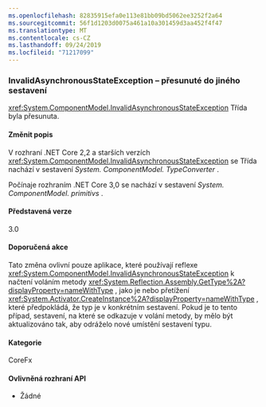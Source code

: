 ```yaml
---
ms.openlocfilehash: 82835915efa0e113e81bb09bd5062ee3252f2a64
ms.sourcegitcommit: 56f1d1203d0075a461a10a301459d3aa452f4f47
ms.translationtype: MT
ms.contentlocale: cs-CZ
ms.lasthandoff: 09/24/2019
ms.locfileid: "71217099"
---
```

### <a name="invalidasynchronousstateexception-moved-to-another-assembly"></a>InvalidAsynchronousStateException – přesunuté do jiného sestavení

<xref:System.ComponentModel.InvalidAsynchronousStateException> Třída byla přesunuta.

#### <a name="change-description"></a>Změnit popis

V rozhraní .NET Core 2,2 a starších verzích <xref:System.ComponentModel.InvalidAsynchronousStateException> se Třída nachází v sestavení *System. ComponentModel. TypeConverter* .

Počínaje rozhraním .NET Core 3,0 se nachází v sestavení *System. ComponentModel. primitivs* .

#### <a name="version-introduced"></a>Představená verze

3.0

#### <a name="recommended-action"></a>Doporučená akce

Tato změna ovlivní pouze aplikace, které používají reflexe <xref:System.ComponentModel.InvalidAsynchronousStateException> k načtení voláním metody <xref:System.Reflection.Assembly.GetType%2A?displayProperty=nameWithType> , jako je nebo přetížení <xref:System.Activator.CreateInstance%2A?displayProperty=nameWithType> , které předpokládá, že typ je v konkrétním sestavení. Pokud je to tento případ, sestavení, na které se odkazuje v volání metody, by mělo být aktualizováno tak, aby odráželo nové umístění sestavení typu.

#### <a name="category"></a>Kategorie

CoreFx

#### <a name="affected-apis"></a>Ovlivněná rozhraní API

- Žádné

<!--

### Affected APIs

- Not detectable via API analysis

-->
